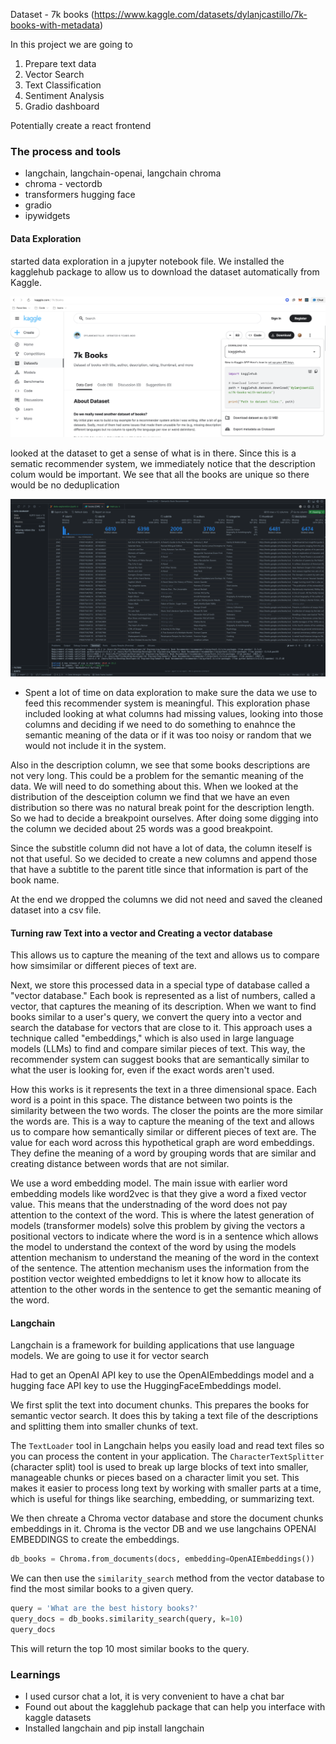 Dataset - 7k books (https://www.kaggle.com/datasets/dylanjcastillo/7k-books-with-metadata)

In this project we are going to 

1. Prepare text data
2. Vector Search
3. Text Classification
4. Sentiment Analysis
5. Gradio dashboard


Potentially create a react frontend

### The process and tools
- langchain, langchain-openai, langchain chroma
- chroma - vectordb
- transformers hugging face
- gradio 
- ipywidgets

#### Data Exploration

started data exploration in a jupyter notebook file. We installed the kagglehub package to allow us to download the dataset automatically from Kaggle. 

![Screenshot of Data Exploration](/images/kaggle-d.png)

looked at the dataset to get a sense of what is in there. Since this is a sematic recommender system, we immediately notice that the description colum would be important. We see that all the books are unique so there would be no deduplication 

![Data summary](./images/data%20stats.png)

- Spent a lot of time on data exploration to make sure the data we use to feed this recommender system is meaningful. This exploration phase included looking at what columns had missing values, looking into those columns and deciding if we need to do something to enahnce the semantic meaning of the data or if it was too noisy or random that we would not include it in the system.

Also in the description column, we see that some books descriptions are not very long. This could be a problem for the semantic meaning of the data. We will need to do something about this. When we looked at the distribution of the desceiption column we find that we have an even distribution so there was no natural break point for the description length. So we had to decide a breakpoint ourselves. After doing some digging into the column we decided about 25 words was a good breakpoint.

Since the substitle column did not have a lot of data, the column iteself is not that useful. So we decided to create a new columns and append those that have a subtitle to the parent title since that information is part of the book name.

At the end we dropped the columns we did not need and saved the cleaned dataset into a csv file.

#### Turning raw Text into a vector and Creating a vector database

This allows us to capture the meaning of the text and allows us to compare how simsimilar or different pieces of text are.

Next, we store this processed data in a special type of database called a "vector database." Each book is represented as a list of numbers, called a vector, that captures the meaning of its description. When we want to find books similar to a user's query, we convert the query into a vector and search the database for vectors that are close to it. This approach uses a technique called "embeddings," which is also used in large language models (LLMs) to find and compare similar pieces of text. This way, the recommender system can suggest books that are semantically similar to what the user is looking for, even if the exact words aren't used.

How this works is it represents the text in a three dimensional space. Each word is a point in this space. The distance between two points is the similarity between the two words. The closer the points are the more similar the words are. This is a way to capture the meaning of the text and allows us to compare how semantically similar or different pieces of text are. The value for each word across this hypothetical graph are word embeddings. They define the meaning of a word by grouping words that are similar and creating distance between words that are not similar.

We use a word embedding model. The main issue with earlier word embedding models like word2vec is that they give a word a fixed vector value. This means that the understnading of the word does not pay attention to the context of the word. This is where the latest generation of models (transformer models) solve this problem by giving the vectors a positional vectors to indicate where the word is in a sentence which allows the model to understand the context of the word by using the models attention mechanism to understand the meaning of the word in the context of the sentence. The attention mechanism uses the information from the postition vector weighted embeddigns to let it know how to allocate its attention to the other words in the sentence to get the semantic meaning of the word.

#### Langchain

Langchain is a framework for building applications that use language models. We are going to use it for vector search

Had to get an OpenAI API key to use the OpenAIEmbeddings model and a hugging face API key to use the HuggingFaceEmbeddings model.

We first split the text into document chunks. This prepares the books for semantic vector search. It does this by taking a text file of the descriptions and splitting them into smaller chunks of text.

The `TextLoader` tool in Langchain helps you easily load and read text files so you can process the content in your application. The `CharacterTextSplitter` (character split) tool is used to break up large blocks of text into smaller, manageable chunks or pieces based on a character limit you set. This makes it easier to process long text by working with smaller parts at a time, which is useful for things like searching, embedding, or summarizing text.

We then chreate a Chroma vector database and store the document chunks embeddings in it. Chroma is the vector DB and we use langchains OPENAI EMBEDDINGS to create the embeddings.

```python
db_books = Chroma.from_documents(docs, embedding=OpenAIEmbeddings())
```

We can then use the `similarity_search` method from the vector database to find the most similar books to a given query.

```python
query = 'What are the best history books?'
query_docs = db_books.similarity_search(query, k=10)
query_docs
```

This will return the top 10 most similar books to the query.


### Learnings

- I used cursor chat a lot, it is very convenient to have a chat bar
- Found out about the kagglehub package that can help you interface with kaggle datasets
- Installed langchain and pip install langchain